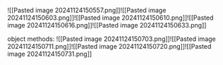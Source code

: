 ![[Pasted image 20241124150557.png]]![[Pasted image 20241124150603.png]]![[Pasted image 20241124150610.png]]![[Pasted image 20241124150616.png]]![[Pasted image 20241124150633.png]]

object methods:
![[Pasted image 20241124150703.png]]![[Pasted image 20241124150711.png]]![[Pasted image 20241124150720.png]]![[Pasted image 20241124150731.png]]